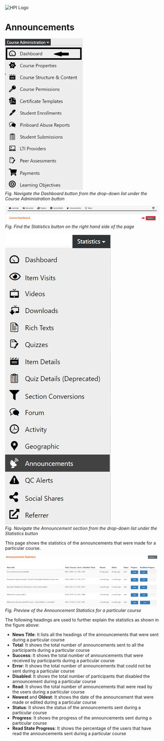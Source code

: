 ![HPI Logo](../../../img/HPI_Logo.png)

# Announcements

![Dashboard](../../../img/course_admin_items/dashboard.png)  
*Fig. Navigate the Dashboard button from the drop-down list under the Course Administration button*  

![Statistics](../../../img/features/analytics/dashboard/statistics.png)  
*Fig. Find the Statistics button on the right hand side of the page*  

![Announcements](../../../img/features/analytics/dashboard/announcements.png)  
*Fig. Navigate the Announcement section from the drop-down list under the Statistics button*  

This page shows the statistics of the announcements that were made for a particular course.  

  

![Announcements Details](../../../img/features/analytics/dashboard/announcements_details.png)  
*Fig. Preview of the Announcement Statistics for a particular course*  

The following headings are used to further explain the statistics as shown in the figure above:

* **News Title**: It lists all the headings of the announcements that were sent during a particular course
* **Total**: It shows the total number of announcements sent to all the participants during a particular course
* **Success**: It shows the total number of announcements that were received by participants during a particular course
* **Error**: It shows the total number of announcements that could not be sent during a particular course
* **Disabled**: It shows the total number of participants that disabled the announcement during a particular course
* **Read**: It shows the total number of announcements that were read by the users during a particular course
* **Newest** and **Oldest**: It shows the date of the announcement that were made or edited during a particular course
* **Status**: It shows the status of the announcements sent during a particular course
* **Progress**: It shows the progress of the announcements sent during a particular course
* **Read State Progress**: It shows the percentage of the users that have read the announcements sent during a particular course

